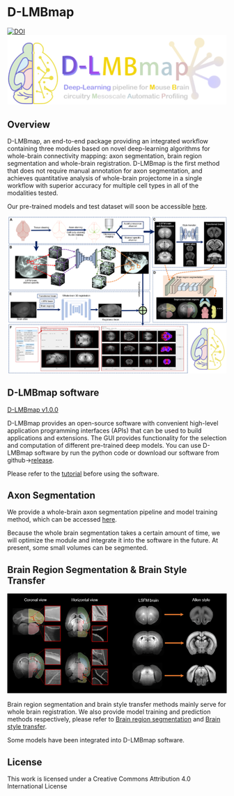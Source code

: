 # D-LMBmap
[![DOI](https://zenodo.org/badge/DOI/10.21203/rs.3.rs-2188055/v1.svg)](https://doi.org/10.21203/rs.3.rs-2188055/v1)
![logo](./D-LMBmap.png)
## Overview
D-LMBmap, an end-to-end package providing an integrated workflow containing three modules based on novel deep-learning algorithms for whole-brain connectivity mapping: axon segmentation, brain region segmentation and whole-brain registration. D-LMBmap is the first method that does not require manual annotation for axon segmentation, and achieves quantitative analysis of whole-brain projectome in a single workflow with superior accuracy for multiple cell types in all of the modalities tested.

Our pre-trained models and test dataset will soon be accessible [here](https://drive.google.com/drive/folders/1wQ-gvxpLPXUk6D-2jdbttq_lOw1nzBzz?usp=share_link).


![pipeline](./pipeline.png)
## D-LMBmap software
[D-LMBmap v1.0.0](https://github.com/lmbneuron/D-LMBmap/releases/tag/v1.0.0)


D-LMBmap provides an open-source software with convenient high-level application programming interfaces (APIs) that can be used to build applications and extensions. The GUI provides functionality for the selection and computation of different pre-trained deep models. 
You can use D-LMBmap software by run the python code or download our software from github->[release](https://github.com/lmbneuron/D-LMBmap/releases/tag/v1.0.0).

Please refer to the [tutorial](https://github.com/lmbneuron/D-LMBmap/tree/main/tutorial) before using the software.

## Axon Segmentation

We provide a whole-brain axon segmentation pipeline and model training method, which can be accessed [here](https://github.com/lmbneuron/D-LMBmap/tree/main/Axon%20Segmentation).

Because the whole brain segmentation takes a certain amount of time, we will optimize the module and integrate it into the software in the future. At present, some small volumes can be segmented.

## Brain Region Segmentation & Brain Style Transfer

![Brain region segmentation and Brain style Transfer](https://github.com/lmbneuron/D-LMBmap/blob/main/Brain%20Region%20Segmentation/Brain%20region%20segmentation%20and%20brain%20style%20transfer.png)

Brain region segmentation and brain style transfer methods mainly serve for whole brain registration. We also provide model training and prediction methods respectively, please refer to [Brain region segmentation](https://github.com/lmbneuron/D-LMBmap/tree/main/Brain%20Region%20Segmentation) and [Brain style transfer](https://github.com/lmbneuron/D-LMBmap/tree/main/Brain%20Style%20Transfer).

Some models have been integrated into D-LMBmap software.

## License
This work is licensed under a Creative Commons Attribution 4.0 International License
